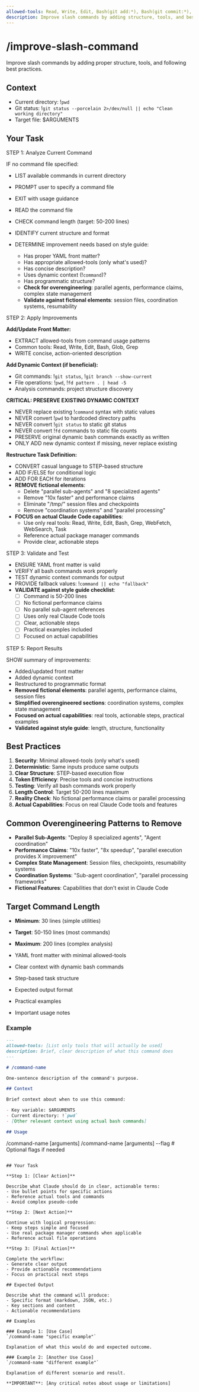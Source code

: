 ```yaml
---
allowed-tools: Read, Write, Edit, Bash(git add:*), Bash(git commit:*), Bash(git status:*)
description: Improve slash commands by adding structure, tools, and best practices
---
```


# /improve-slash-command

Improve slash commands by adding proper structure, tools, and following best practices.

## Context

- Current directory: !`pwd`
- Git status: !`git status --porcelain 2>/dev/null || echo "Clean working directory"`
- Target file: $ARGUMENTS

## Your Task

STEP 1: Analyze Current Command

IF no command file specified:

- LIST available commands in current directory
- PROMPT user to specify a command file
- EXIT with usage guidance

- READ the command file
- CHECK command length (target: 50-200 lines)
- IDENTIFY current structure and format
- DETERMINE improvement needs based on style guide:
  - Has proper YAML front matter?
  - Has appropriate allowed-tools (only what's used)?
  - Has concise description?
  - Uses dynamic context (!`command`)?
  - Has programmatic structure?
  - **Check for overengineering**: parallel agents, performance claims, complex state management
  - **Validate against fictional elements**: session files, coordination systems, resumability

STEP 2: Apply Improvements

**Add/Update Front Matter:**

- EXTRACT allowed-tools from command usage patterns
- Common tools: Read, Write, Edit, Bash, Glob, Grep
- WRITE concise, action-oriented description

**Add Dynamic Context (if beneficial):**

- Git commands: !`git status`, !`git branch --show-current`
- File operations: !`pwd`, !`fd pattern . | head -5`
- Analysis commands: project structure discovery

**CRITICAL: PRESERVE EXISTING DYNAMIC CONTEXT**

- NEVER replace existing !`command` syntax with static values
- NEVER convert !`pwd` to hardcoded directory paths
- NEVER convert !`git status` to static git status
- NEVER convert !`fd` commands to static file counts
- PRESERVE original dynamic bash commands exactly as written
- ONLY ADD new dynamic context if missing, never replace existing

**Restructure Task Definition:**

- CONVERT casual language to STEP-based structure
- ADD IF/ELSE for conditional logic
- ADD FOR EACH for iterations
- **REMOVE fictional elements**:
  - Delete "parallel sub-agents" and "8 specialized agents"
  - Remove "10x faster" and performance claims
  - Eliminate "/tmp/" session files and checkpoints
  - Remove "coordination systems" and "parallel processing"
- **FOCUS on actual Claude Code capabilities**:
  - Use only real tools: Read, Write, Edit, Bash, Grep, WebFetch, WebSearch, Task
  - Reference actual package manager commands
  - Provide clear, actionable steps

STEP 3: Validate and Test

- ENSURE YAML front matter is valid
- VERIFY all bash commands work properly
- TEST dynamic context commands for output
- PROVIDE fallback values: !`command || echo "fallback"`
- **VALIDATE against style guide checklist**:
  - [ ] Command is 50-200 lines
  - [ ] No fictional performance claims
  - [ ] No parallel sub-agent references
  - [ ] Uses only real Claude Code tools
  - [ ] Clear, actionable steps
  - [ ] Practical examples included
  - [ ] Focused on actual capabilities

STEP 5: Report Results

SHOW summary of improvements:

- Added/updated front matter
- Added dynamic context
- Restructured to programmatic format
- **Removed fictional elements**: parallel agents, performance claims, session files
- **Simplified overengineered sections**: coordination systems, complex state management
- **Focused on actual capabilities**: real tools, actionable steps, practical examples
- **Validated against style guide**: length, structure, functionality

## Best Practices

1. **Security**: Minimal allowed-tools (only what's used)
2. **Deterministic**: Same inputs produce same outputs
3. **Clear Structure**: STEP-based execution flow
4. **Token Efficiency**: Precise tools and concise instructions
5. **Testing**: Verify all bash commands work properly
6. **Length Control**: Target 50-200 lines maximum
7. **Reality Check**: No fictional performance claims or parallel processing
8. **Actual Capabilities**: Focus on real Claude Code tools and features

## Common Overengineering Patterns to Remove

- **Parallel Sub-Agents**: "Deploy 8 specialized agents", "Agent coordination"
- **Performance Claims**: "10x faster", "8x speedup", "parallel execution provides X improvement"
- **Complex State Management**: Session files, checkpoints, resumability systems
- **Coordination Systems**: "Sub-agent coordination", "parallel processing frameworks"
- **Fictional Features**: Capabilities that don't exist in Claude Code

## Target Command Length

- **Minimum**: 30 lines (simple utilities)
- **Target**: 50-150 lines (most commands)
- **Maximum**: 200 lines (complex analysis)

- YAML front matter with minimal allowed-tools
- Clear context with dynamic bash commands
- Step-based task structure
- Expected output format
- Practical examples
- Important usage notes

### Example

```markdown
---
allowed-tools: [List only tools that will actually be used]
description: Brief, clear description of what this command does
---

# /command-name

One-sentence description of the command's purpose.

## Context

Brief context about when to use this command:

- Key variable: $ARGUMENTS
- Current directory: !`pwd`
- [Other relevant context using actual bash commands]

## Usage
```

/command-name [arguments]
/command-name [arguments] --flag # Optional flags if needed

```

## Your Task

**Step 1: [Clear Action]**

Describe what Claude should do in clear, actionable terms:
- Use bullet points for specific actions
- Reference actual tools and commands
- Avoid complex pseudo-code

**Step 2: [Next Action]**

Continue with logical progression:
- Keep steps simple and focused
- Use real package manager commands when applicable
- Reference actual file operations

**Step 3: [Final Action]**

Complete the workflow:
- Generate clear output
- Provide actionable recommendations
- Focus on practical next steps

## Expected Output

Describe what the command will produce:
- Specific format (markdown, JSON, etc.)
- Key sections and content
- Actionable recommendations

## Examples

### Example 1: [Use Case]
`/command-name "specific example"`

Explanation of what this would do and expected outcome.

### Example 2: [Another Use Case]
`/command-name "different example"`

Explanation of different scenario and result.

**IMPORTANT**: [Any critical notes about usage or limitations]
```

